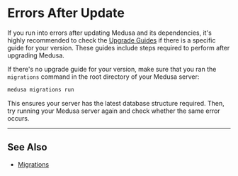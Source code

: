 # Errors After Update

If you run into errors after updating Medusa and its dependencies, it's highly recommended to check the [Upgrade Guides](../advanced/backend/upgrade-guides/index.mdx) if there is a specific guide for your version. These guides include steps required to perform after upgrading Medusa.

If there's no upgrade guide for your version, make sure that you ran the `migrations` command in the root directory of your Medusa server:

```bash
medusa migrations run
```

This ensures your server has the latest database structure required. Then, try running your Medusa server again and check whether the same error occurs.

---

## See Also

- [Migrations](../advanced/backend/migrations/index.md)